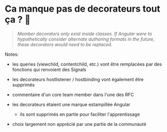 # Ca manque pas de decorateurs tout ça ? 🤔

<blockquote class='fragment'>
<cite>
Member decorators only exist inside classes. If Angular were to hypothetically consider alternate
authoring formats in the future, these decorators would need to be replaced.
</cite>
</blockquote>


Notes:
- les queries (viewchild, contentchild, etc.) vont être remplacées par des fonctions qui renvoient des Signals

- les decorateurs hostlistener / hostbinding vont également être supprimés

- commentaire d'un core team member dans l'une des RFC

- les decorateurs étaient une marque estampillée Angular
  - ils sont supprimés en partie pour faciliter l'apprentissage

- choix largement non apprécié par une partie de la communauté
